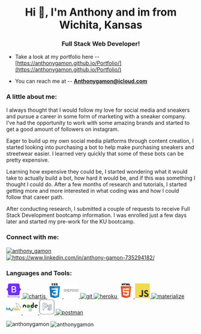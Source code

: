 <h1 align="center">Hi 👋, I'm Anthony and im from Wichita, Kansas</h1>
<h3 align="center">Full Stack Web Developer!</h3>

- Take a look at my portfolio here -- [https://anthonygamon.github.io/Portfolio/](https://anthonygamon.github.io/Portfolio/)

- You can reach me at -- **Anthonygamon@icloud.com**

<h3 align="left">A little about me:</h3>
I always thought that I  would follow my love for social media and sneakers and pursue a career in some form of marketing with a sneaker company. I’ve had the opportunity to work with some amazing brands and started to get a good amount of followers on instagram.

Eager to build up my own social media platforms through content creation, I started looking into purchasing a bot to help make purchasing sneakers and streetwear easier. I learned very quickly that some of these bots can be pretty expensive.

Learning how expensive they could be, I started wondering what it would take to actually build a bot, how hard it would be, and if this was something I thought I could do. After a few months of research and tutorials, I started getting more and more interested in what coding was and how I could follow that career path.

After conducting research, I submitted a couple of requests to receive Full Stack Development bootcamp information. I was enrolled just a few days later and started my pre-work for the KU bootcamp.

<h3 align="left">Connect with me:</h3>
<p align="left">
<a href="https://twitter.com/anthony_gamon" target="blank"><img align="center" src="https://cdn.jsdelivr.net/npm/simple-icons@3.0.1/icons/twitter.svg" alt="anthony_gamon" height="30" width="40" /></a>
<a href="https://www.linkedin.com/in/anthony-gamon-735294182/" target="blank"><img align="center" src="https://cdn.jsdelivr.net/npm/simple-icons@3.0.1/icons/linkedin.svg" alt="https://www.linkedin.com/in/anthony-gamon-735294182/" height="30" width="40" /></a>
</p>

<h3 align="left">Languages and Tools:</h3>
<p align="left"> <a href="https://getbootstrap.com" target="_blank"> <img src="https://raw.githubusercontent.com/devicons/devicon/master/icons/bootstrap/bootstrap-plain-wordmark.svg" alt="bootstrap" width="40" height="40"/> </a> <a href="https://www.chartjs.org" target="_blank"> <img src="https://www.chartjs.org/media/logo-title.svg" alt="chartjs" width="40" height="40"/> </a> <a href="https://www.w3schools.com/css/" target="_blank"> <img src="https://raw.githubusercontent.com/devicons/devicon/master/icons/css3/css3-original-wordmark.svg" alt="css3" width="40" height="40"/> </a> <a href="https://expressjs.com" target="_blank"> <img src="https://raw.githubusercontent.com/devicons/devicon/master/icons/express/express-original-wordmark.svg" alt="express" width="40" height="40"/> </a> <a href="https://git-scm.com/" target="_blank"> <img src="https://www.vectorlogo.zone/logos/git-scm/git-scm-icon.svg" alt="git" width="40" height="40"/> </a> <a href="https://heroku.com" target="_blank"> <img src="https://www.vectorlogo.zone/logos/heroku/heroku-icon.svg" alt="heroku" width="40" height="40"/> </a> <a href="https://www.w3.org/html/" target="_blank"> <img src="https://raw.githubusercontent.com/devicons/devicon/master/icons/html5/html5-original-wordmark.svg" alt="html5" width="40" height="40"/> </a> <a href="https://developer.mozilla.org/en-US/docs/Web/JavaScript" target="_blank"> <img src="https://raw.githubusercontent.com/devicons/devicon/master/icons/javascript/javascript-original.svg" alt="javascript" width="40" height="40"/> </a> <a href="https://materializecss.com/" target="_blank"> <img src="https://raw.githubusercontent.com/prplx/svg-logos/5585531d45d294869c4eaab4d7cf2e9c167710a9/svg/materialize.svg" alt="materialize" width="40" height="40"/> </a> <a href="https://www.mysql.com/" target="_blank"> <img src="https://raw.githubusercontent.com/devicons/devicon/master/icons/mysql/mysql-original-wordmark.svg" alt="mysql" width="40" height="40"/> </a> <a href="https://nodejs.org" target="_blank"> <img src="https://raw.githubusercontent.com/devicons/devicon/master/icons/nodejs/nodejs-original-wordmark.svg" alt="nodejs" width="40" height="40"/> </a> <a href="https://www.photoshop.com/en" target="_blank"> <img src="https://raw.githubusercontent.com/devicons/devicon/master/icons/photoshop/photoshop-line.svg" alt="photoshop" width="40" height="40"/> </a> <a href="https://postman.com" target="_blank"> <img src="https://www.vectorlogo.zone/logos/getpostman/getpostman-icon.svg" alt="postman" width="40" height="40"/> </a> </p>


<p><img align="left" src="https://github-readme-stats.vercel.app/api/top-langs?username=anthonygamon&show_icons=true&locale=en&layout=compact" alt="anthonygamon" /></p>

<p>&nbsp;<img align="center" src="https://github-readme-stats.vercel.app/api?username=anthonygamon&show_icons=true&locale=en" alt="anthonygamon" /></p>
